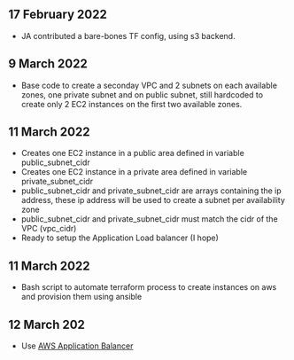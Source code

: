 ## 17 February 2022
  * JA contributed a bare-bones TF config, using s3 backend.
## 9 March 2022
  * Base code to create a seconday VPC and 2 subnets on each available zones, one private subnet and on public subnet, still hardcoded to create only 2 EC2 instances on the first two available zones.
## 11 March 2022
  * Creates one EC2 instance in a public  area defined in variable public_subnet_cidr
  * Creates one EC2 instance in a private area defined in variable private_subnet_cidr
  * public_subnet_cidr and private_subnet_cidr are arrays containing the ip
      address, these ip address will be used to create a subnet per availability zone
  * public_subnet_cidr and private_subnet_cidr must match the cidr of the VPC (vpc_cidr)
  * Ready to setup the Application Load balancer (I hope)
## 11 March 2022
  * Bash script to automate terraform process to create instances on aws and provision them using ansible
## 12 March 202
  * Use  [AWS Application Balancer](https://github.com/anandg1/Terraform-AWS-ApplicationLoadBalancer)
